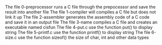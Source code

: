 The file 0-preprocessor runs a C file through the prepocessor and save the result into another file
The file 1-compiler will compiles a C file but does not link it up
The file 2-assembler generates the assembly code of a C code and save it in an output file
The file 3-name compiles a C file and creates an executable named cisfun
The file 4-put.c use the function put() to display string
The file 5-printf.c use the function printf() to display string
The file 6-size.c use the function sizeof() the size of char, int and other data types
